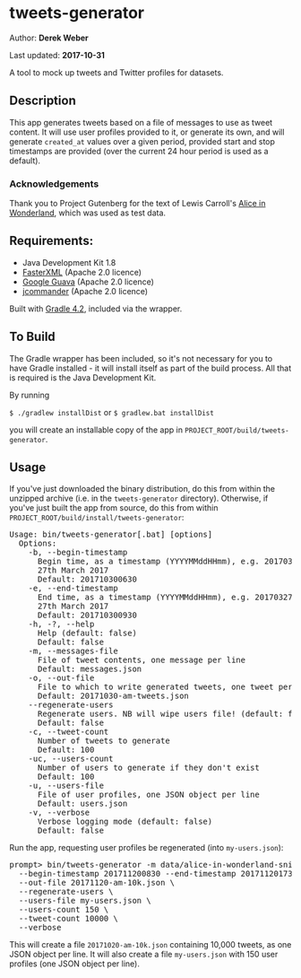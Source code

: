 # tweets-generator

Author: **Derek Weber**

Last updated: **2017-10-31**

A tool to mock up tweets and Twitter profiles for datasets.


## Description

This app generates tweets based on a file of messages to use as tweet content. It will
use user profiles provided to it, or generate its own, and will generate `created_at`
values over a given period, provided start and stop timestamps are provided (over the
current 24 hour period is used as a default).

### Acknowledgements

Thank you to Project Gutenberg for the text of Lewis Carroll's 
[Alice in Wonderland](https://www.gutenberg.org/files/11/11-h/11-h.htm), which was used
as test data.

## Requirements:

 + Java Development Kit 1.8
 + [FasterXML](http://wiki.fasterxml.com/JacksonHome) (Apache 2.0 licence)
 + [Google Guava](https://github.com/google/guava) (Apache 2.0 licence)
 + [jcommander](http://jcommander.org) (Apache 2.0 licence)

Built with [Gradle 4.2](http://gradle.org), included via the wrapper.


## To Build

The Gradle wrapper has been included, so it's not necessary for you to have
Gradle installed - it will install itself as part of the build process. All that
is required is the Java Development Kit.

By running

`$ ./gradlew installDist` or `$ gradlew.bat installDist`

you will create an installable copy of the app in `PROJECT_ROOT/build/tweets-generator`.


## Usage
If you've just downloaded the binary distribution, do this from within the
unzipped archive (i.e. in the `tweets-generator` directory). Otherwise, if you've
just built the app from source, do this from within
`PROJECT_ROOT/build/install/tweets-generator`:

<pre>
Usage: bin/tweets-generator[.bat] [options]
  Options:
    -b, --begin-timestamp
      Begin time, as a timestamp (YYYYMMddHHmm), e.g. 201703270930 is 9:30am,
      27th March 2017
      Default: 201710300630
    -e, --end-timestamp
      End time, as a timestamp (YYYYMMddHHmm), e.g. 201703270930 is 9:30am,
      27th March 2017
      Default: 201710300930
    -h, -?, --help
      Help (default: false)
      Default: false
    -m, --messages-file
      File of tweet contents, one message per line
      Default: messages.json
    -o, --out-file
      File to which to write generated tweets, one tweet per line
      Default: 20171030-am-tweets.json
    --regenerate-users
      Regenerate users. NB will wipe users file! (default: false)
      Default: false
    -c, --tweet-count
      Number of tweets to generate
      Default: 100
    -uc, --users-count
      Number of users to generate if they don't exist
      Default: 100
    -u, --users-file
      File of user profiles, one JSON object per line
      Default: users.json
    -v, --verbose
      Verbose logging mode (default: false)
      Default: false
</pre>

Run the app, requesting user profiles be regenerated (into `my-users.json`):
<pre>
prompt> bin/tweets-generator -m data/alice-in-wonderland-snippets.txt \
  --begin-timestamp 201711200830 --end-timestamp 201711201730 \
  --out-file 20171120-am-10k.json \
  --regenerate-users \
  --users-file my-users.json \
  --users-count 150 \
  --tweet-count 10000 \
  --verbose
</pre>

This will create a file `20171020-am-10k.json` containing 10,000 tweets, as
one JSON object per line. It will also create a file `my-users.json` with 150 user
profiles (one JSON object per line).

